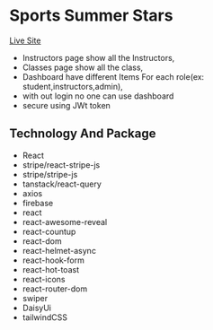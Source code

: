 # Sports Summer Stars

<a href='https://sports-summer-camp-f9954.web.app/'>Live Site</a>

- Instructors page show all the Instructors,
- Classes page show all the class,
- Dashboard have different Items For each role(ex: student,instructors,admin),
- with out login no one can use dashboard
- secure using JWt token

 ## Technology And Package
   - React
   - stripe/react-stripe-js
   - stripe/stripe-js
   - tanstack/react-query
   - axios
   - firebase
   - react
   - react-awesome-reveal
   - react-countup
   - react-dom
   - react-helmet-async
   - react-hook-form
   - react-hot-toast
   - react-icons
   - react-router-dom
   - swiper
   - DaisyUi 
   - tailwindCSS
   


